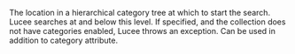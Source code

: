 The location in a hierarchical category tree at which
to start the search. Lucee searches at and
below this level. If specified, and the collection does
not have categories enabled, Lucee throws an
exception. Can be used in addition to category
attribute.